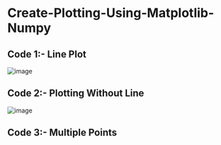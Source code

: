 # Create-Plotting-Using-Matplotlib-Numpy
## Code 1:- Line Plot
![image](https://github.com/user-attachments/assets/ab0dccd0-f5a4-4bc7-bb2e-1b0c6bb5876a)

## Code 2:- Plotting Without Line
![image](https://github.com/user-attachments/assets/3d27e26a-7062-4782-9d6a-f28812db00af)


## Code 3:- Multiple Points
